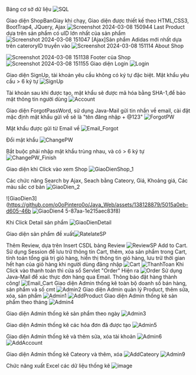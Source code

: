 Bảng cơ sở dữ liệu ![SQL](https://github.com/o0oPintero0o/Java_Web/assets/138128879/f54670fc-22bd-46d3-8e6b-01cd0d6c28a8)

Giao diện ShopBanGiay khi chạy, Giao diện được thiết kế theo HTML,CSS3, BootTrap4, JQuery, Ajax
![Screenshot 2024-03-08 150944](https://github.com/o0oPintero0o/Java_Web/assets/138128879/9d5f5a56-2932-495c-9f82-7351eb39926e)
Last Product dựa trên sản phẩm có uID lớn nhất của sản phẩm
![Screenshot 2024-03-08 151047](https://github.com/o0oPintero0o/Java_Web/assets/138128879/23cd5963-ed40-4c65-8076-9837a323b33e)
[Ajax]Sản phẩm Adidas mới nhất dựa trên cateroryID truyền vào
![Screenshot 2024-03-08 151114](https://github.com/o0oPintero0o/Java_Web/assets/138128879/d2bedf79-0b0b-4b2c-ab26-59c7e95131fc)
About Shop

![Screenshot 2024-03-08 151138](https://github.com/o0oPintero0o/Java_Web/assets/138128879/283ed7c6-86af-4743-8b44-1232c1a7e550)
Footer của Shop
![Screenshot 2024-03-08 151155](https://github.com/o0oPintero0o/Java_Web/assets/138128879/99fb8e25-83e6-425d-b6ee-c7ce0c7fa8df)
Giao diện Login
![Login](https://github.com/o0oPintero0o/Java_Web/assets/138128879/978815df-1f9b-4a74-977f-244ecdbda5d2)

Giao diện SignUp, tài khoản yêu cầu không có ký tự đặc biệt. Mật khẩu yêu cầu > 6 ký tự
![SignUp](https://github.com/o0oPintero0o/Java_Web/assets/138128879/1f2388e7-367a-442a-8514-057a3bd89620)

Tài khoản sau khi được tạo, mật khẩu sẽ được mã hóa bằng SHA-1,để bảo mật thông tin người dùng
![Account](https://github.com/o0oPintero0o/Java_Web/assets/138128879/2646d30e-f93c-4240-9987-55550463e82c)

Giao diện ForgotPassWord, sử dụng Java-Mail gửi tin nhắn về email, cài đặt mặc định mật khẩu gửi về sẽ là "tên đăng nhập + @123"
![ForgotPW](https://github.com/o0oPintero0o/Java_Web/assets/138128879/5bfb7487-b71f-4305-a534-df75d865a4c8)

Mật khẩu được gửi từ Email về
![Email_Forgot](https://github.com/o0oPintero0o/Java_Web/assets/138128879/13698a51-29ac-4224-8278-c3edeb7df5f1)

Đổi mật khẩu ![ChangePW](https://github.com/o0oPintero0o/Java_Web/assets/138128879/bf2d2010-4830-4b83-bd32-914022b41098)

Bắt buộc phải nhập mật khẩu trùng nhau, và có > 6 ký tự
![ChangePW_Finish](https://github.com/o0oPintero0o/Java_Web/assets/138128879/09f75311-afd9-4e4c-af0c-976d64bf3a69)

Giao diện khi Click vào xem Shop
![GiaoDienShop_1](https://github.com/o0oPintero0o/Java_Web/assets/138128879/03430638-e5b8-4665-9c47-16bde709c62e)

Các chức năng Search by Ajax, Seach bằng Cateory, Giá, Khoảng giá, Các màu sắc cơ bản
![GiaoDien_2](https://github.com/o0oPintero0o/Java_Web/assets/138128879/c0c9f60a-2c43-47d0-824f-3986498ac4b0)

![GiaoDien3](https://github.com/o0oPintero0o/Java_Web/assets/138128879/5015a0eb-d605-46b
![GiaoDien4](https://github.com/o0oPintero0o/Java_Web/assets/138128879/a2d10fb1-1824-4bb0-bf83-bd74791c6dae)
5-87aa-1e215aec83f8)

Khi Click Detail sản phẩm
![GiaoDienDetail](https://github.com/o0oPintero0o/Java_Web/assets/138128879/a9a7035f-1845-4cde-a340-dfb7f00903e3)

Giao diện sản phẩm đề xuất![RatelateSP](https://github.com/o0oPintero0o/Java_Web/assets/138128879/101bec62-4b40-417e-8d99-a816847582a5)

Thêm Review, dựa trên Insert CSDL bảng Review
![ReviewSP](https://github.com/o0oPintero0o/Java_Web/assets/138128879/68f4ebcf-62d8-407b-b75e-ecdc78526254)
Add to Cart. Sử dụng Session để lưu trữ thông tin Cart, thêm, xóa sản phẩm trong Cart, tính toán tổng giá trị giỏ hàng, hiển thị thông tin giỏ hàng, lưu trữ thời gian hết hạn của giỏ hàng khi người dùng đăng nhập
![Cart](https://github.com/o0oPintero0o/Java_Web/assets/138128879/f63f2920-92d4-481e-ade0-e72cd603b918)
![ThanhToan](https://github.com/o0oPintero0o/Java_Web/assets/138128879/9d98bd52-31ec-4456-a163-766c76170d01)
Khi Click vào thanh toán thì cửa sổ Servlet "Order" Hiện ra
![Order](https://github.com/o0oPintero0o/Java_Web/assets/138128879/fba0f71b-ca45-4a55-bef0-c7f67aba9239)
Sử dụng Java-Mail để xác thực đơn hàng qua Email. Thông báo đặt hàng thành công!
![Email_Cart](https://github.com/o0oPintero0o/Java_Web/assets/138128879/228c6f2c-7848-4bec-bda1-d79da93db5db)
Giao diện Admin thống kê toàn bộ doanh số bán hàng, sản phẩm và số cmt
![Admin2](https://github.com/o0oPintero0o/Java_Web/assets/138128879/7a47aefe-b528-49ed-bda8-da9b8e59224e)
Giao diện Admin quản lý Product, thêm sửa, xóa, sản phẩm
![Admin1](https://github.com/o0oPintero0o/Java_Web/assets/138128879/74a2426c-0bca-4d7c-940d-7a16344768df)
![AddProduct](https://github.com/o0oPintero0o/Java_Web/assets/138128879/8d0ddfb6-fd36-4939-afdd-3348b03d63d4)
Giao diện Admin thống kê sản phẩm theo tháng 
![Admin4](https://github.com/o0oPintero0o/Java_Web/assets/138128879/737708bb-3b9d-4f01-bc16-37e26ff1adae)

Giao diện Admin thống kê sản phẩm theo ngày 
![Admin3](https://github.com/o0oPintero0o/Java_Web/assets/138128879/f1f56c10-9cb9-4d41-aaec-82a5b7e59caa)

Giao diện Admin thống kê các hóa đơn đã được tạo
![Admin5](https://github.com/o0oPintero0o/Java_Web/assets/138128879/3acc6ade-c58b-41b7-b9b1-2df6423b7625)

Giao diện Admin thống kê và thêm sửa, xóa tài khoản
![Admin6](https://github.com/o0oPintero0o/Java_Web/assets/138128879/886d9ad8-527d-42fa-8d42-92b5b05e0981)
![AddAccount](https://github.com/o0oPintero0o/Java_Web/assets/138128879/5ebc9843-35f2-41a4-9c44-51aeb0671cb3)

Giao diện Admin thống kê Cateory và thêm, xóa
![AddCateory](https://github.com/o0oPintero0o/Java_Web/assets/138128879/dd0ee288-59ff-49de-ac81-16bebe771647)
![Admin9](https://github.com/o0oPintero0o/Java_Web/assets/138128879/3ad0ea94-6052-4ea0-8313-40908afe0703)

Chức năng xuất Excel các dữ liệu thống kê
![image](https://github.com/o0oPintero0o/Java_Web/assets/138128879/d5e4ff37-985c-4764-ac8a-60d488804b3f)












